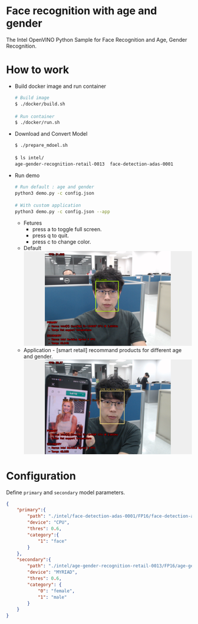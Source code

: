 # Face recognition with age and gender
The Intel OpenVINO Python Sample for Face Recognition and Age, Gender Recognition.

# How to work

* Build docker image and run container
    ```bash
    # Build image
    $ ./docker/build.sh

    # Run container
    $ ./docker/run.sh
    ```

* Download and Convert Model
    ```bash
    $ ./prepare_mdoel.sh

    $ ls intel/
    age-gender-recognition-retail-0013  face-detection-adas-0001
    ```

* Run demo
    ```bash
    # Run default : age and gender
    python3 demo.py -c config.json

    # With custom application
    python3 demo.py -c config.json --app
    ```
    * Fetures
        * press a to toggle full screen.
        * press q to quit.
        * press c to change color.
    * Default
        ![demo](assest/demo.png)
    * Application - [smart retail] recommand products for different age and gender.
        ![demo](assest/smart_retail.png)

# Configuration
Define `primary` and `secondary` model parameters.
```json
{
    "primary":{
        "path": "./intel/face-detection-adas-0001/FP16/face-detection-adas-0001",
        "device": "CPU",
        "thres": 0.6,
        "category":{
            "1": "face"
        }
    },
    "secondary":{
        "path": "./intel/age-gender-recognition-retail-0013/FP16/age-gender-recognition-retail-0013",
        "device": "MYRIAD",
        "thres": 0.6,
        "category": {
            "0": "female",
            "1": "male"
        }
    }
}
```


